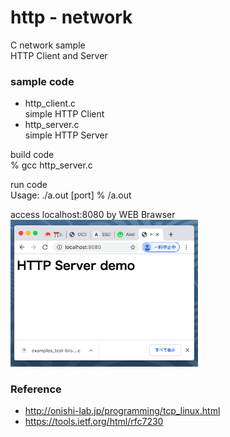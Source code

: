 http - network
===============

C network sample <br/>
HTTP Client and Server <br/>

### sample code
- http_client.c <br/>
simple HTTP Client <br/>
- http_server.c <br/>
simple HTTP Server <br/>

build code  <br/>
% gcc http_server.c <br/>

run code <br/>
Usage: ./a.out [port]
% /a.out   <br/>

access localhost:8080 by WEB Brawser <br/>
<img src="https://raw.githubusercontent.com/ohwada/MAC_cpp_Samples/master/network/screenshot/chrome_http_server.png" width="300" />


### Reference <br/>
- http://onishi-lab.jp/programming/tcp_linux.html
- https://tools.ietf.org/html/rfc7230


